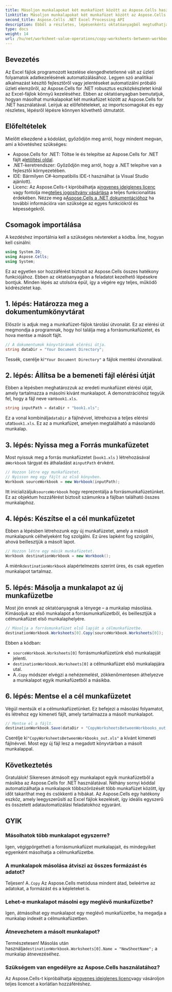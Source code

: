 ```yaml
---
title: Másoljon munkalapokat két munkafüzet között az Aspose.Cells használatával
linktitle: Másoljon munkalapokat két munkafüzet között az Aspose.Cells használatával
second_title: Aspose.Cells .NET Excel Processing API
description: Ebből a részletes, lépésenkénti oktatóanyagból megtudhatja, hogyan másolhat munkalapokat Excel-munkafüzetek között az Aspose.Cells for .NET használatával. Kiválóan alkalmas Excel folyamatok automatizálására.
type: docs
weight: 14
url: /hu/net/worksheet-value-operations/copy-worksheets-between-workbooks/
---
```

## Bevezetés
Az Excel fájlok programozott kezelése elengedhetetlenné vált az üzleti folyamatok adatkezelésének automatizálásához. Legyen szó analitikai alkalmazást készítő fejlesztőről vagy jelentéseket automatizálni próbáló üzleti elemzőről, az Aspose.Cells for .NET robusztus eszközkészletet kínál az Excel-fájlok könnyű kezeléséhez. Ebben az oktatóanyagban bemutatjuk, hogyan másolhat munkalapokat két munkafüzet között az Aspose.Cells for .NET használatával. Leírjuk az előfeltételeket, az importcsomagokat és egy részletes, lépésről lépésre könnyen követhető útmutatót.
## Előfeltételek
Mielőtt elkezdené a kódolást, győződjön meg arról, hogy mindent megvan, ami a követéshez szükséges:
-  Aspose.Cells for .NET: Töltse le és telepítse az Aspose.Cells for .NET fájlt a[letöltési oldal](https://releases.aspose.com/cells/net/).
- .NET-keretrendszer: Győződjön meg arról, hogy a .NET telepítve van a fejlesztői környezetében.
- IDE: Bármilyen C#-kompatibilis IDE-t használhat (a Visual Studio ajánlott).
-  Licenc: Az Aspose.Cells-t kipróbálhatja a[ingyenes ideiglenes licenc](https://purchase.aspose.com/temporary-license/) vagy fontolja meg[teljes jogosítvány vásárlása](https://purchase.aspose.com/buy) a teljes funkcionalitás érdekében.
 Nézze meg a[Aspose.Cells a .NET dokumentációhoz](https://reference.aspose.com/cells/net/) ha további információra van szüksége az egyes funkciókról és képességekről.
## Csomagok importálása
A kezdéshez importálnia kell a szükséges névtereket a kódba. Íme, hogyan kell csinálni:
```csharp
using System.IO;
using Aspose.Cells;
using System;
```
Ez az egyetlen sor hozzáférést biztosít az Aspose.Cells összes hatékony funkciójához.
Ebben az oktatóanyagban a feladatot kezelhető lépésekre bontjuk. Minden lépés az utolsóra épül, így a végére egy teljes, működő kódrészletet kap.
## 1. lépés: Határozza meg a dokumentumkönyvtárat
Először is adjuk meg a munkafüzet-fájlok tárolási útvonalát. Ez az elérési út megmondja a programnak, hogy hol találja meg a forrásmunkafüzetet, és hova mentse a másolt fájlt.
```csharp
// A dokumentumok könyvtárának elérési útja.
string dataDir = "Your Document Directory";
```
 Tessék, cserélje ki`"Your Document Directory"` a fájlok mentési útvonalával.
## 2. lépés: Állítsa be a bemeneti fájl elérési útját
Ebben a lépésben meghatározzuk az eredeti munkafüzet elérési útját, amely tartalmazza a másolni kívánt munkalapot. A demonstrációhoz tegyük fel, hogy a fájl neve van`book1.xls`.
```csharp
string inputPath = dataDir + "book1.xls";
```
 Ez a vonal kombinálja`dataDir` a fájlnévvel, létrehozva a teljes elérési utat`book1.xls`. Ez az a munkafüzet, amelyen megtalálható a másolandó munkalap.
## 3. lépés: Nyissa meg a Forrás munkafüzetet
Most nyissuk meg a forrás munkafüzetet (`book1.xls` ) létrehozásával a`Workbook` tárgyat és áthaladást a`inputPath` érvként.
```csharp
// Hozzon létre egy munkafüzetet.
// Nyisson meg egy fájlt az első könyvben.
Workbook sourceWorkbook = new Workbook(inputPath);
```
 Itt inicializáljuk`sourceWorkbook` hogy reprezentálja a forrásmunkafüzetünket. Ez az objektum hozzáférést biztosít számunkra a fájlban található összes munkalaphoz.
## 4. lépés: Készítse el a cél munkafüzetet
Ebben a lépésben létrehozunk egy új munkafüzetet, amely a másolt munkalapunk célhelyeként fog szolgálni. Ez üres lapként fog szolgálni, ahová beillesztjük a másolt lapot.
```csharp
// Hozzon létre egy másik munkafüzetet.
Workbook destinationWorkbook = new Workbook();
```
 A miénk`destinationWorkbook` alapértelmezés szerint üres, és csak egyetlen munkalapot tartalmaz.
## 5. lépés: Másolja a munkalapot az új munkafüzetbe
Most jön ennek az oktatóanyagnak a lényege – a munkalap másolása. Kimásoljuk az első munkalapot a forrásmunkafüzetből, és beillesztjük a célmunkafüzet első munkalaphelyére.
```csharp
// Másolja a forrásmunkafüzet első lapját a célmunkafüzetbe.
destinationWorkbook.Worksheets[0].Copy(sourceWorkbook.Worksheets[0]);
```
Ebben a kódban:
- `sourceWorkbook.Worksheets[0]` forrásmunkafüzetünk első munkalapját jelenti.
- `destinationWorkbook.Worksheets[0]` a célmunkafüzet első munkalapjára utal.
-  A`.Copy` módszer elvégzi a nehézemelést, zökkenőmentesen áthelyezve a munkalapot egyik munkafüzetből a másikba.
## 6. lépés: Mentse el a cél munkafüzetet
Végül mentsük el a célmunkafüzetünket. Ez befejezi a másolási folyamatot, és létrehoz egy kimeneti fájlt, amely tartalmazza a másolt munkalapot.
```csharp
// Mentse el a fájlt.
destinationWorkbook.Save(dataDir + "CopyWorksheetsBetweenWorkbooks_out.xls");
```
 Cserélje ki`"CopyWorksheetsBetweenWorkbooks_out.xls"` a kívánt kimeneti fájlnévvel. Most egy új fájl lesz a megadott könyvtárban a másolt munkalappal.

## Következtetés
Gratulálok! Sikeresen átmásolt egy munkalapot egyik munkafüzetből a másikba az Aspose.Cells for .NET használatával. Néhány sornyi kóddal automatizálhatja a munkalapok többszörözését több munkafüzet között, így időt takaríthat meg és csökkenti a hibákat. Az Aspose.Cells egy hatékony eszköz, amely leegyszerűsíti az Excel fájlok kezelését, így ideális egyszerű és összetett adatautomatizálási feladatokhoz egyaránt.
## GYIK
### Másolhatok több munkalapot egyszerre?  
Igen, végigpörgetheti a forrásmunkafüzet munkalapjait, és mindegyiket egyenként másolhatja a célmunkafüzetbe.
### A munkalapok másolása átviszi az összes formázást és adatot?  
 Teljesen! A`.Copy` Az Aspose.Cells metódusa mindent átad, beleértve az adatokat, a formázást és a képleteket is.
### Lehet-e munkalapot másolni egy meglévő munkafüzetbe?  
Igen, átmásolhat egy munkalapot egy meglévő munkafüzetbe, ha megadja a munkalap indexét a célmunkafüzetben.
### Átnevezhetem a másolt munkalapot?  
 Természetesen! Másolás után használja`destinationWorkbook.Worksheets[0].Name = "NewSheetName";` a munkalap átnevezéséhez.
### Szükségem van engedélyre az Aspose.Cells használatához?  
 Az Aspose.Cells-t kipróbálhatja a[ingyenes ideiglenes licenc](https://purchase.aspose.com/temporary-license/)vagy vásároljon teljes licencet a korlátlan hozzáféréshez.